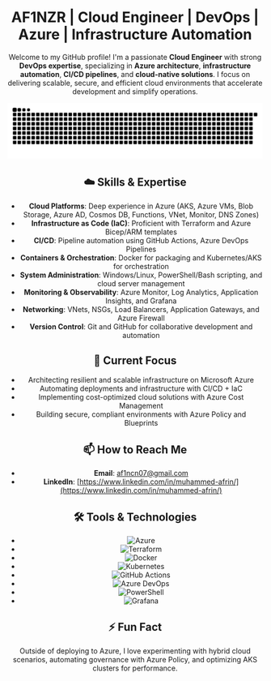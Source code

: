 <div align="center">
  
# AF1NZR | Cloud Engineer | DevOps | Azure | Infrastructure Automation

Welcome to my GitHub profile! I'm a passionate **Cloud Engineer** with strong **DevOps expertise**, specializing in **Azure architecture**, **infrastructure automation**, **CI/CD pipelines**, and **cloud-native solutions**. I focus on delivering scalable, secure, and efficient cloud environments that accelerate development and simplify operations.

![snake gif](https://github.com/af1nzr/af1nzr/blob/output/github-snake-dark.svg)


## ☁️ Skills & Expertise

- **Cloud Platforms**: Deep experience in Azure (AKS, Azure VMs, Blob Storage, Azure AD, Cosmos DB, Functions, VNet, Monitor, DNS Zones)
- **Infrastructure as Code (IaC)**: Proficient with Terraform and Azure Bicep/ARM templates
- **CI/CD**: Pipeline automation using GitHub Actions, Azure DevOps Pipelines
- **Containers & Orchestration**: Docker for packaging and Kubernetes/AKS for orchestration
- **System Administration**: Windows/Linux, PowerShell/Bash scripting, and cloud server management
- **Monitoring & Observability**: Azure Monitor, Log Analytics, Application Insights, and Grafana
- **Networking**: VNets, NSGs, Load Balancers, Application Gateways, and Azure Firewall
- **Version Control**: Git and GitHub for collaborative development and automation

## 🚀 Current Focus

- Architecting resilient and scalable infrastructure on Microsoft Azure
- Automating deployments and infrastructure with CI/CD + IaC
- Implementing cost-optimized cloud solutions with Azure Cost Management
- Building secure, compliant environments with Azure Policy and Blueprints

## 📫 How to Reach Me

- **Email**: [af1ncn07@gmail.com](mailto:af1ncn07@gmail.com)
- **LinkedIn**: [https://www.linkedin.com/in/muhammed-afrin/](https://www.linkedin.com/in/muhammed-afrin/)

## 🛠️ Tools & Technologies

- ![Azure](https://img.shields.io/badge/-Azure-0078D4?style=for-the-badge&logo=microsoft-azure)
- ![Terraform](https://img.shields.io/badge/-Terraform-623CE4?style=for-the-badge&logo=terraform)
- ![Docker](https://img.shields.io/badge/-Docker-2496ED?style=for-the-badge&logo=docker)
- ![Kubernetes](https://img.shields.io/badge/-Kubernetes-326CE5?style=for-the-badge&logo=kubernetes)
- ![GitHub Actions](https://img.shields.io/badge/-GitHub%20Actions-2088FF?style=for-the-badge&logo=githubactions)
- ![Azure DevOps](https://img.shields.io/badge/-Azure%20DevOps-0078D7?style=for-the-badge&logo=azure-devops)
- ![PowerShell](https://img.shields.io/badge/-PowerShell-5391FE?style=for-the-badge&logo=powershell)
- ![Grafana](https://img.shields.io/badge/-Grafana-F46800?style=for-the-badge&logo=grafana)

## ⚡ Fun Fact

Outside of deploying to Azure, I love experimenting with hybrid cloud scenarios, automating governance with Azure Policy, and optimizing AKS clusters for performance.

</div>
